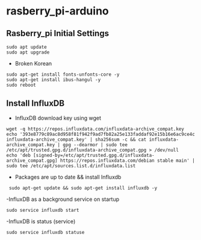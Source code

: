 # rasberry_pi-arduino

## Rasberry_pi Initial Settings
```
sudo apt update
sudo apt upgrade
```

  - Broken Korean
```
sudo apt-get install fonts-unfonts-core -y
sudo apt-get install ibus-hangul -y
sudo reboot
```

## Install InfluxDB
  - InfluxDB download key using wget
```
wget -q https://repos.influxdata.com/influxdata-archive_compat.key
echo '393e8779c89ac8d958f81f942f9ad7fb82a25e133faddaf92e15b16e6ac9ce4c influxdata-archive_compat.key' | sha256sum -c && cat influxdata-archive_compat.key | gpg --dearmor | sudo tee /etc/apt/trusted.gpg.d/influxdata-archive_compat.gpg > /dev/null
echo 'deb [signed-by=/etc/apt/trusted.gpg.d/influxdata-archive_compat.gpg] https://repos.influxdata.com/debian stable main' | sudo tee /etc/apt/sources.list.d/influxdata.list
```
  - Packages are up to date && install Influxdb
```
 sudo apt-get update && sudo apt-get install influxdb -y

```
  -InfluxDB as a background service on startup
```
sudo service influxdb start
```
  -InfluxDB is status (service)
```
sudo service influxdb statuse
```
